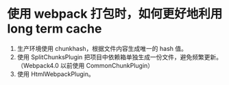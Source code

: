 # 使用 webpack 打包时，如何更好地利用 long term cache

1. 生产环境使用 chunkhash，根据文件内容生成唯一的 hash 值。
1. 使用 SplitChunksPlugin 把项目中依赖箱单独生成一份文件，避免频繁更新。（Webpack4.0 以前使用 CommonChunkPlugin）
1. 使用 HtmlWebpackPlugin。
